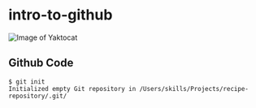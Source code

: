 # intro-to-github

![Image of Yaktocat](https://octodex.github.com/images/yaktocat.png)

## Github Code
```git
$ git init
Initialized empty Git repository in /Users/skills/Projects/recipe-repository/.git/
```
